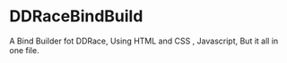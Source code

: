 # DDRaceBindBuild
A Bind Builder fot DDRace, Using HTML and CSS , Javascript, But it all in one file.
